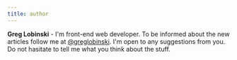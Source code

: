```yaml
---
title: author
---
```


**Greg Lobinski** - I'm front-end web developer. To be informed about the new articles follow me at [@greglobinski](https://twitter.com/greglobinski). I'm open to any suggestions from you. Do not hasitate to tell me what you think about the stuff.

